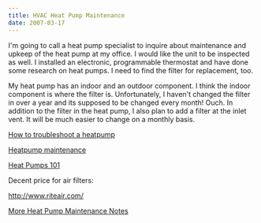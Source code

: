 ```yaml
---
title: HVAC Heat Pump Maintenance
date: 2007-03-17
---
```

I'm going to call a heat pump specialist to inquire about maintenance and upkeep of the heat pump at my office. I would like the unit to be inspected as well. I installed an electronic, programmable thermostat and have done some research on heat pumps. I need to find the filter for replacement, too.

My heat pump has an indoor and an outdoor component. I think the indoor component is where the filter is. Unfortunately, I haven't changed the filter in over a year and its supposed to be changed every month! Ouch. In addition to the filter in the heat pump, I also plan to add a filter at the inlet vent. It will be much easier to change on a monthly basis.

<a href="http://home.howstuffworks.com/how-to-troubleshoot-a-heat-pump1.htm">How to troubleshoot a heatpump</a>

<a href="http://www.bge.com/portal/site/bge/menuitem.b7ea1209a7e6f21021b08424025166a0/">Heatpump maintenance</a>

<a href="http://www.hannabery.com/hp101_2.shtml">Heat Pumps 101</a>

Decent price for air filters:

http://www.riteair.com/

<a href="http://www.docunext.com/2007/04/02/more-heat-pump-maintenance-info/">More Heat Pump Maintenance Notes</a>

